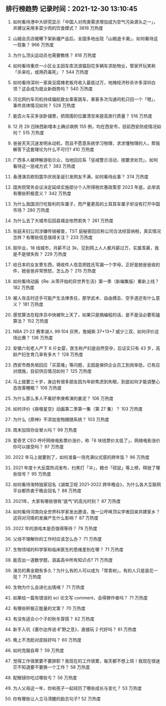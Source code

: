 
## 排行榜趋势 记录时间：2021-12-30 13:10:45
  
  1. 如何看待港中大研究显示「中国人对肉类需求增加成为空气污染源头之一」，并建议采用多菜少肉的饮食模式？ 3818 万热度
    
  2. 山姆会员店被曝下架新疆产品后，全国多地出现「山姆退卡潮」，如何看待这一现象？ 966 万热度
    
  3. 为什么顶尖运动员也需要教练？ 818 万热度
    
  4. 如何看待重庆一小区业主因车库流浪猫刮花多辆车求助物业，管家开玩笑称「杀来吃，或用药毒死」？ 544 万热度
    
  5. 如何看待深圳一家臭豆腐摊老板月收入最低过万，地摊经济秒杀许多深圳白领？这会成为就业新趋势吗？ 540 万热度
    
  6. 河北网约车司机持续偏航致女乘客跳车，乘客多次沟通司机只回一个「嗯」，事件具体情况如何？ 528 万热度
    
  7. 能否火车买多张卧铺票，把周围的位置清空来提高旅行质量？ 516 万热度
    
  8. 12 月 29 日陕西新增本土确诊病例 155 例，均在西安市，目前西安防疫情况如何？ 515 万热度
    
  9. 爸爸天天沉迷发明永动机，而且不愿意系统学习物理，求求懂物理的人，帮我解答下这套理论为什么不可行? 410 万热度
    
  10. 广西多人被押解游街示众，当地回应系「惩戒警示活动，按要求处罚」，如何看待这一惩戒方式？ 383 万热度
    
  11. 香港演员欧阳震华庆祝圣诞引发网友不满，如何看待此事？ 374 万热度
    
  12. 国务院常务会议决定延续实施部分个人所得税优惠政策至 2023 年底，此举具有哪些积极意义？ 342 万热度
    
  13. 为什么我国流行吃智利的车厘子，而产量更高的土耳其车厘子却没有打开中国市场？ 280 万热度
    
  14. 为什么去了大城市后回县城会怅然若失？ 261 万热度
    
  15. 张庭夫妇公司涉嫌传销被查，TST 庭秘密回应称公司合法经营纳税，真实情况怎样？有哪些信息值得关注？ 233 万热度
    
  16. 刚毕业，18 线城市，月薪不过 3k，见到网上人人都月薪过万，实属羡慕，我是不是很失败？ 229 万热度
    
  17. 给日本的女友寄东西，填收件人信息把姓氏写漏一个字母，正好是她爸爸收的件，她爸爸非常愤怒，怎么办？ 215 万热度
    
  18. 如何看待动画《Re: 从零开始的异世界生活》第一季（新编集版）重新上线？ 182 万热度
    
  19. 被人攻击时还手可能产生法律责任，那学武术、自由搏击、空手道还有什么意义？ 181 万热度
    
  20. 感觉算法在程序员中快被吹上天了，如果只是搞编程的话，是不是没必要死磕算法？ 152 万热度
    
  21. NBA 21-22 赛季湖人 99:104 灰熊，詹姆斯 37+13+7 威少三双，如何评价这场比赛？ 136 万热度
    
  22. 安徽六旬老人产下 6 斤女婴，医生称产妇是自然受孕，后证实只有 43 岁，高龄产妇生育几率有多大？ 128 万热度
    
  23. 西安市商务局回应「买菜难」等问题，主因是保供企业员工到岗率低，已有应对措施，目前供应情况如何？ 125 万热度
    
  24. 马上就要三十岁，身边有很多朋友因为年龄焦虑到失眠，到底如何才能调整心态改善睡眠？ 108 万热度
    
  25. 为什么那么多人不看好李庚希演的姜泥？ 106 万热度
    
  26. 如何评价《吞噬星空》动画第二季第一集（第 27 集）？ 103 万热度
    
  27. 为什么《原神》不添加宠物跟随系统？ 103 万热度
    
  28. 周末加班你会冒火吗？ 99 万热度
    
  29. 爱奇艺 CEO 呼吁网络电影票价涨价，称「6 块钱票价太低了」，网络电影涨价你可以接受吗？ 97 万热度
    
  30. 2022 年马上就要到了，如何准备一场充满仪式感的跨年饭？ 96 万热度
    
  31. 2021 年度十大反腐热词发布，扫黑打「伞」，粮仓「硕鼠」等上榜，释放了哪些信号？ 95 万热度
    
  32. 如何看待淘特独家冠名《湖南卫视 2021-2022 跨年晚会》，为什么各大互联网平台都热衷于晚会冠名？ 88 万热度
    
  33. 2021年，大家有哪些很有“底气”的高光时刻？ 87 万热度
    
  34. 如何看待河南向全世界科学家发出邀请，施一公呼唤顶尖学者回来共建家乡？这将对河南的发展产生什么影响？ 87 万热度
    
  35. 2022 年的游戏本是否值得等待？ 79 万热度
    
  36. 父母不理解你的工作时应该怎么办？ 71 万热度
    
  37. 生物领域的科学家和临床医生的思维差别在哪？ 71 万热度
    
  38. 能否出一道数学题，涵盖高中所有知识点? 71 万热度
    
  39. 演员的黄金期有多久？为什么有的人可以成为「常青树」，有的人只是昙花一现？ 71 万热度
    
  40. 生物为什么会进化出情绪？ 71 万热度
    
  41. 如果给一篇有错误的 sci 论文写 comment，会得罪作者吗？ 71 万热度
    
  42. 有哪些积极正能量的文案？ 70 万热度
    
  43. 有没有适合小个子的秋冬穿搭？ 62 万热度
    
  44. 新手入坑《塞尔达传说·旷野之息》，直接玩 2 代好吗？ 61 万热度
    
  45. 晚上不洗脸对皮肤好吗？ 60 万热度
    
  46. 如何克服自卑？ 59 万热度
    
  47. 觉得工作很累要不要辞职？我现在的工作很累，每天都不想上班！我现在很迷茫不知道要不要换一个工作？ 58 万热度
    
  48. 配眼镜你吃过哪些亏？ 56 万热度
    
  49. 为人父母这一年，你和孩子一起经历了哪些成长与变化？ 53 万热度
    
  50. 你有哪些让人立马清醒的励志句子? 52 万热度
    